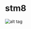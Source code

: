 # stm8

![alt tag](https://photos-5.dropbox.com/t/2/AACBG0Sc8COEC-79eCa49nlTmRa-6g-btpXqBgHEfHRq0A/12/43745846/jpeg/1024x768/3/1421143200/0/2/2015-01-08%2000.47.30.jpg/CLaE7hQgASgBKAI/kX_bHAym1iJj1PX1vDrv5PVI-wQsPMYt1_4mXWChvIs)
